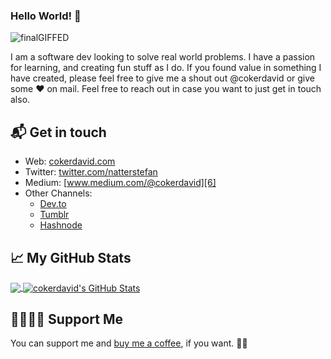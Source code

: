 ### Hello World! 💜

![finalGIFFED](https://user-images.githubusercontent.com/87503695/132118699-2596010d-2f72-4baf-82b3-dd3c2fd8c1a3.gif)

I am a software dev looking to solve real world problems. I have a passion for learning, and creating fun stuff as I do. If you found value in something I have created, please feel free to give me a shout out @cokerdavid or give some ♥ on mail. Feel free to reach out in case you want to just get in touch also.


## 📬 Get in touch

- Web: [cokerdavid.com][1]
- Twitter: [twitter.com/natterstefan][3]
- Medium: [www.medium.com/@cokerdavid][6]
- Other Channels:
  - [Dev.to][10]
  - [Tumblr][9]
  - [Hashnode][7]

<!-- - Blog: [blog.natterstefan.me][4] 
     - LinkedIn: [linkedin.com/in/natterstefan][2]  

👉🏻👉🏻📧 Sign up for my [newsletter][1].  -->









[1]: http://www.cokerdavid.com
[2]: http://www.facebook.com/sednaoui
[3]: http://www.twitter.com/thecokerdavid
[6]: http://www.medium.com/@cokerdavid
[7]: http://www.hashnode.com/@cokerdavid
[8]: https://www.buymeacoffee.com/thecokerdavid
[9]: http://thecokerdavid.tumblr.com/
[10]: http://dev.to/thecokerdavid


## &#x1f4c8; My GitHub Stats

<a href="https://github.com/cokerdavid/cokerdavid">
  <img align="center" src="https://github-readme-stats.vercel.app/api/top-langs/?username=cokerdavid&hide=java,html&title_color=000000&text_color=000000" />
</a>

<a href="https://github.com/cokerdavid/cokerdavid">
  <img align="center" src="https://github-readme-stats.vercel.app/api?username=cokerdavid&show_icons=true&line_height=27&count_private=true&title_color=000000&text_color=000000&icon_color=FAC051" alt="cokerdavid's GitHub Stats" />
</a>

## 🤜🏻🤛🏻 Support Me

You can support me and [buy me a coffee][8], if you want. 🙏🏻
